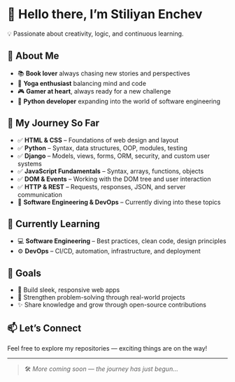 # 👋 Hello there, I’m Stiliyan Enchev

💡 Passionate about creativity, logic, and continuous learning.

## 🌟 About Me

- 📚 **Book lover** always chasing new stories and perspectives  
- 🧘 **Yoga enthusiast** balancing mind and code  
- 🎮 **Gamer at heart**, always ready for a new challenge  
- 🐍 **Python developer** expanding into the world of software engineering

## 📘 My Journey So Far

- ✅ **HTML & CSS** – Foundations of web design and layout  
- ✅ **Python** – Syntax, data structures, OOP, modules, testing  
- ✅ **Django** – Models, views, forms, ORM, security, and custom user systems  
- ✅ **JavaScript Fundamentals** – Syntax, arrays, functions, objects  
- ✅ **DOM & Events** – Working with the DOM tree and user interaction  
- ✅ **HTTP & REST** – Requests, responses, JSON, and server communication  
- 🚧 **Software Engineering & DevOps** – Currently diving into these topics

## 🚀 Currently Learning

- 💻 **Software Engineering** – Best practices, clean code, design principles  
- ⚙️ **DevOps** – CI/CD, automation, infrastructure, and deployment

## 📌 Goals

- 🚧 Build sleek, responsive web apps  
- 🧠 Strengthen problem-solving through real-world projects  
- ✨ Share knowledge and grow through open-source contributions

## 📫 Let’s Connect

Feel free to explore my repositories — exciting things are on the way!

---

> 🛠️ *More coming soon — the journey has just begun...*
